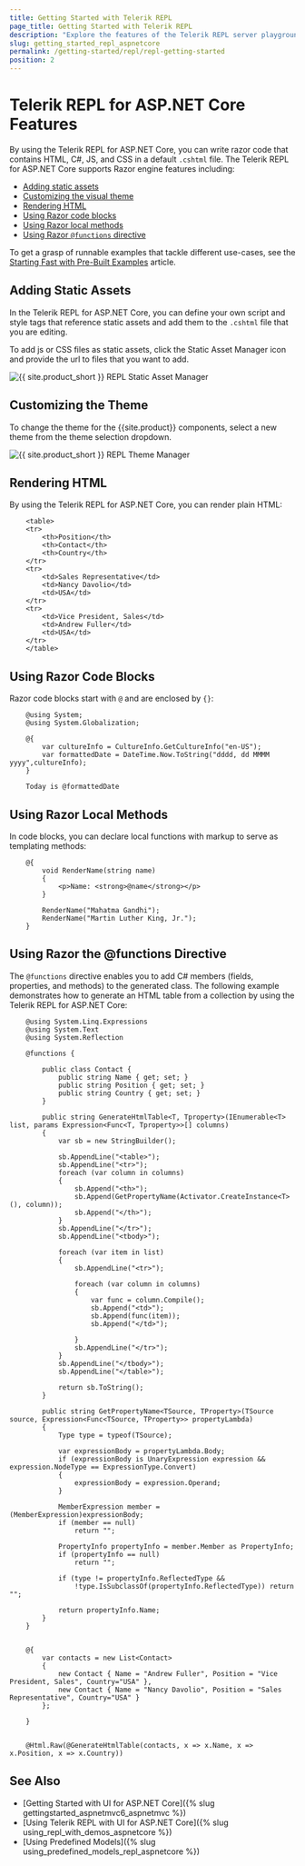 ```yaml
---
title: Getting Started with Telerik REPL
page_title: Getting Started with Telerik REPL
description: "Explore the features of the Telerik REPL server playground tool and learn how to use them when experimenting with the Telerik UI components."
slug: getting_started_repl_aspnetcore
permalink: /getting-started/repl/repl-getting-started
position: 2
---
```


# Telerik REPL for ASP.NET Core Features

By using the Telerik REPL for ASP.NET Core, you can write razor code that contains HTML, C#, JS, and CSS in a default `.cshtml` file. The Telerik REPL for ASP.NET Core supports Razor engine features including:

* [Adding static assets](#adding-static-assets)
* [Customizing the visual theme](#customizing-the-theme)
* [Rendering HTML](#rendering-html)
* [Using Razor code blocks](#using-razor-code-blocks)
* [Using Razor local methods](#using-razor-local-methods)
* [Using Razor `@functions` directive](#using-razor-funcitons-directive)

To get a grasp of runnable examples that tackle different use-cases, see the [Starting Fast with Pre-Built Examples](https://www.telerik.com/aspnet-core-ui/repl/getting-started) article.

## Adding Static Assets

In the Telerik REPL for ASP.NET Core, you can define your own script and style tags that reference static assets and add them to the `.cshtml` file that you are editing. 

To add js or CSS files as static assets, click the Static Asset Manager icon and provide the url to files that you want to add.

   ![{{ site.product_short }} REPL Static Asset Manager](../../getting-started-core/REPL/images/repl-static-asset-manager.png)

## Customizing the Theme

To change the theme for the {{site.product}} components, select a new theme from the theme selection dropdown.

   ![{{ site.product_short }} REPL Theme Manager](../../getting-started-core/REPL/images/repl-theme-manager.png)

## Rendering HTML

By using the Telerik REPL for ASP.NET Core, you can render plain HTML:

```
    <table>
    <tr>
        <th>Position</th>
        <th>Contact</th>
        <th>Country</th>
    </tr>
    <tr>
        <td>Sales Representative</td>
        <td>Nancy Davolio</td>
        <td>USA</td>
    </tr>
    <tr>
        <td>Vice President, Sales</td>
        <td>Andrew Fuller</td>
        <td>USA</td>
    </tr>
    </table>
```

## Using Razor Code Blocks

Razor code blocks start with `@` and are enclosed by `{}`:

```
    @using System;
    @using System.Globalization;

    @{
        var cultureInfo = CultureInfo.GetCultureInfo("en-US");
        var formattedDate = DateTime.Now.ToString("dddd, dd MMMM yyyy",cultureInfo);
    }

    Today is @formattedDate
```

## Using Razor Local Methods

In code blocks, you can declare local functions with markup to serve as templating methods:

```
    @{
        void RenderName(string name)
        {
            <p>Name: <strong>@name</strong></p>
        }

        RenderName("Mahatma Gandhi");
        RenderName("Martin Luther King, Jr.");
    }
```

## Using Razor the @functions Directive

The `@functions` directive enables you to add C# members (fields, properties, and methods) to the generated class. The following example demonstrates how to generate an HTML table from a collection by using the Telerik REPL for ASP.NET Core:

```
    @using System.Linq.Expressions
    @using System.Text
    @using System.Reflection

    @functions {

        public class Contact {
            public string Name { get; set; }  
            public string Position { get; set; }      
            public string Country { get; set; }      
        }
        
        public string GenerateHtmlTable<T, Tproperty>(IEnumerable<T> list, params Expression<Func<T, Tproperty>>[] columns)
        {
            var sb = new StringBuilder();

            sb.AppendLine("<table>");
            sb.AppendLine("<tr>");
            foreach (var column in columns)
            {
                sb.Append("<th>");
                sb.Append(GetPropertyName(Activator.CreateInstance<T>(), column));
                sb.Append("</th>");
            }
            sb.AppendLine("</tr>");
            sb.AppendLine("<tbody>");

            foreach (var item in list)
            {
                sb.AppendLine("<tr>");

                foreach (var column in columns)
                {
                    var func = column.Compile();
                    sb.Append("<td>");
                    sb.Append(func(item));
                    sb.Append("</td>");

                }
                sb.AppendLine("</tr>");
            }
            sb.AppendLine("</tbody>");
            sb.AppendLine("</table>");

            return sb.ToString();
        }

        public string GetPropertyName<TSource, TProperty>(TSource source, Expression<Func<TSource, TProperty>> propertyLambda)
        {
            Type type = typeof(TSource);

            var expressionBody = propertyLambda.Body;
            if (expressionBody is UnaryExpression expression && expression.NodeType == ExpressionType.Convert)
            {
                expressionBody = expression.Operand;
            }

            MemberExpression member = (MemberExpression)expressionBody;
            if (member == null)
                return "";

            PropertyInfo propertyInfo = member.Member as PropertyInfo;
            if (propertyInfo == null)
                return "";

            if (type != propertyInfo.ReflectedType &&
                !type.IsSubclassOf(propertyInfo.ReflectedType)) return "";

            return propertyInfo.Name;
        }
    }


    @{
        var contacts = new List<Contact>
        {
            new Contact { Name = "Andrew Fuller", Position = "Vice President, Sales", Country="USA" },
            new Contact { Name = "Nancy Davolio", Position = "Sales Representative", Country="USA" }
        };

    }


    @Html.Raw(@GenerateHtmlTable(contacts, x => x.Name, x => x.Position, x => x.Country))
```

## See Also

* [Getting Started with UI for ASP.NET Core]({% slug gettingstarted_aspnetmvc6_aspnetmvc %})
* [Using Telerik REPL with UI for ASP.NET Core]({% slug using_repl_with_demos_aspnetcore %})
* [Using Predefined Models]({% slug using_predefined_models_repl_aspnetcore %})
